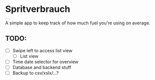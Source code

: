 #  Spritverbrauch

A simple app to keep track of how much fuel you're using on average.


## TODO:

- [ ] Swipe left to access list view
    - [ ] List view
- [ ] Time date selector for overview
- [ ] Database and backend stuff
- [ ] Backup to csv/xslx/...?